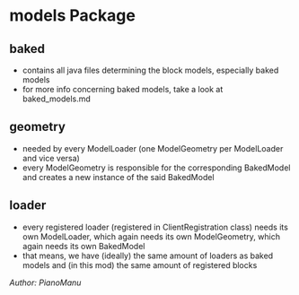 # models Package
## baked
- contains all java files determining the block models, especially baked models
- for more info concerning baked models, take a look at baked_models.md
## geometry
- needed by every ModelLoader (one ModelGeometry per ModelLoader and vice versa)
- every ModelGeometry is responsible for the corresponding BakedModel and creates a new instance of the said BakedModel
## loader
- every registered loader (registered in ClientRegistration class) needs its own ModelLoader, which again needs its own ModelGeometry, which again needs its own BakedModel
- that means, we have (ideally) the same amount of loaders as baked models and (in this mod) the same amount of registered blocks


*Author: PianoManu*
